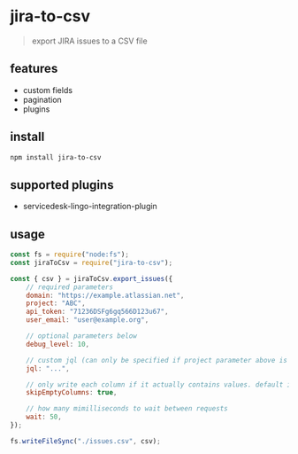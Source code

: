 # jira-to-csv
> export JIRA issues to a CSV file

## features
- custom fields
- pagination
- plugins

## install
```sh
npm install jira-to-csv
```

## supported plugins
- servicedesk-lingo-integration-plugin

## usage
```js
const fs = require("node:fs");
const jiraToCsv = require("jira-to-csv");

const { csv } = jiraToCsv.export_issues({
    // required parameters
    domain: "https://example.atlassian.net",
    project: "ABC",
    api_token: "71236DSFg6gq566D123u67",
    user_email: "user@example.org",

    // optional parameters below
    debug_level: 10,

    // custom jql (can only be specified if project parameter above is undefined)
    jql: "...",

    // only write each column if it actually contains values. default is false
    skipEmptyColumns: true,

    // how many mimilliseconds to wait between requests
    wait: 50,
});

fs.writeFileSync("./issues.csv", csv);
```

